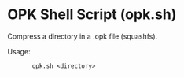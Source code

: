 # OPK Shell Script (opk.sh)

Compress a directory in a .opk file (squashfs).

Usage:
```
       opk.sh <directory>
```
